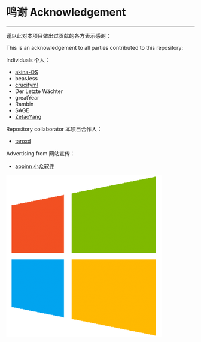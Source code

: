 # 鸣谢 Acknowledgement

---

谨以此对本项目做出过贡献的各方表示感谢：

This is an acknowledgement to all parties contributed to this repository:

Individuals   个人：

* [akina-OS](https://github.com/akina-OS)
* bearJess
* [crucifyml](https://github.com/crucifyml)
* Der Letzte Wächter
* greatYear
* Rambin
* SAGE
* [ZetaoYang](https://github.com/ZetaoYang)

Repository collaborator   本项目合作人：

* [taroxd](https://github.com/taroxd)

Advertising from   网站宣传：

* [appinn   小众软件](http://www.appinn.com/windows-apps-that-amaze-us/)

![](/assets/windows_logo.png)

